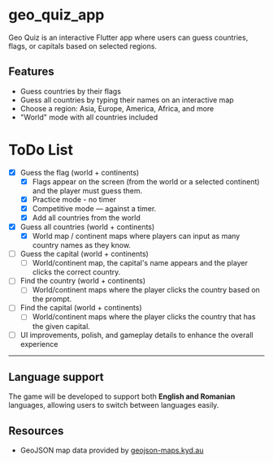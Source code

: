 # geo_quiz_app

Geo Quiz is an interactive Flutter app where users can guess countries, flags, or capitals based on selected regions.

##  Features

- Guess countries by their flags
- Guess all countries by typing their names on an interactive map
- Choose a region: Asia, Europe, America, Africa, and more
- "World" mode with all countries included

# ToDo List
- [x] Guess the flag (world + continents)  
  - [x] Flags appear on the screen (from the world or a selected continent) and the player must guess them.  
  - [x] Practice mode - no timer  
  - [x] Competitive mode — against a timer.
  - [x] Add all countries from the world

- [x] Guess all countries (world + continents)  
  - [x] World map / continent maps where players can input as many country names as they know.

- [ ] Guess the capital (world + continents)  
  - [ ] World/continent map, the capital's name appears and the player clicks the correct country.

- [ ] Find the country (world + continents)  
  - [ ] World/continent maps where the player clicks the country based on the prompt.

- [ ] Find the capital (world + continents)  
  - [ ] World/continent maps where the player clicks the country that has the given capital.
      
- [ ] UI improvements, polish, and gameplay details to enhance the overall experience
    
---
## Language support

The game will be developed to support both **English and Romanian** languages, allowing users to switch between languages easily.

## Resources
- GeoJSON map data provided by [geojson-maps.kyd.au](https://geojson-maps.kyd.au/?utm_source=self&utm_medium=redirect)